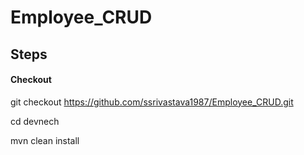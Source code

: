 # Employee_CRUD

## Steps
#### Checkout
git checkout https://github.com/ssrivastava1987/Employee_CRUD.git

cd devnech

mvn clean install



